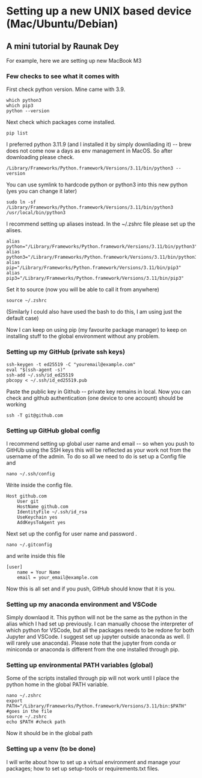# Setting up a new UNIX based device (Mac/Ubuntu/Debian)
## A mini tutorial by Raunak Dey
For example, here we are setting up new MacBook M3


### Few checks to see what it comes with

First check python version. Mine came with 3.9. 
```
which python3
which pip3
python --version
```

Next check which packages come installed.
```
pip list 
```

I preferred python 3.11.9 (and I installed it by simply downliading it) -- brew does not come now a days as env management in MacOS. So after downloading please check.
```
/Library/Frameworks/Python.framework/Versions/3.11/bin/python3 --version
```
You can use symlink to hardcode python or python3 into this new python (yes you can change it later)
```
sudo ln -sf /Library/Frameworks/Python.framework/Versions/3.11/bin/python3 /usr/local/bin/python3
```
I recommend setting up aliases instead. In the ~/.zshrc
 file please set up the alises.
```
alias python="/Library/Frameworks/Python.framework/Versions/3.11/bin/python3"
alias python3="/Library/Frameworks/Python.framework/Versions/3.11/bin/python3"
alias pip="/Library/Frameworks/Python.framework/Versions/3.11/bin/pip3"
alias pip3="/Library/Frameworks/Python.framework/Versions/3.11/bin/pip3"
```
Set it to source (now you will be able to call it from anywhere)
```
source ~/.zshrc
```

(Similarly I could also have used the bash to do this, I am using just the default case)

Now I can keep on using pip (my favourite package manager) to keep on installing stuff to the global environment without any problem.




### Setting up my GitHub (private ssh keys)
```
ssh-keygen -t ed25519 -C "youremail@example.com"
eval "$(ssh-agent -s)"
ssh-add ~/.ssh/id_ed25519
pbcopy < ~/.ssh/id_ed25519.pub
```
Paste the public key in Github -- private key remains in local. Now you can check and github authentication (one device to one account) should be working
```
ssh -T git@github.com
```

### Setting up GitHub global config
I recommend setting up global user name and email -- so when you push to GitHUb using the SSH keys this will be reflected as your work not from the username of the admin. To do so all we need to do is set up a Config file and 

```
nano ~/.ssh/config
```

Write inside the config file. 
``` 
Host github.com
    User git
    HostName github.com
    IdentityFile ~/.ssh/id_rsa
    UseKeychain yes
    AddKeysToAgent yes

```
Next set up the config for user name and password .

```
nano ~/.gitconfig
```
and write inside this file
```
[user]
    name = Your Name
    email = your_email@example.com
```
Now this is all set and if you push, GitHub should know that it is you.

### Setting up my anaconda environment and VSCode
Simply downlaod it. This python will not be the same as the python in the alias which I had set up previously. I can manually choose the interpreter of which python for VSCode, but all the packages needs to be redone for both Jupyter and VSCode.
I suggest set up jupyter outside anaconda as well. (I will rarely use anaconda). Please note that the jupyter from conda or miniconda or anaconda is different from the one installed through pip.


### Setting up environmental PATH variables (global)

Some of the scripts installed through pip will not work until I place the python home in the global PATH variable.

```
nano ~/.zshrc
export PATH="/Library/Frameworks/Python.framework/Versions/3.11/bin:$PATH" #goes in the file
source ~/.zshrc
echo $PATH #check path
```

Now it should be in the global path



### Setting up a venv (to be done)

I will write about how to set up a virtual environment and manage your packages; how to set up setup-tools or requirements.txt files. 
